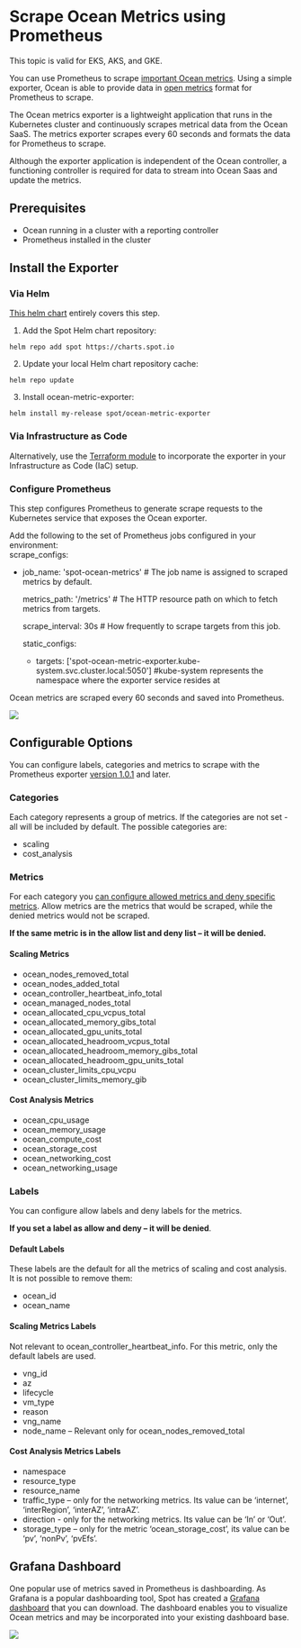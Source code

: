 # Scrape Ocean Metrics using Prometheus

This topic is valid for EKS, AKS, and GKE.

You can use Prometheus to scrape [important Ocean metrics](ocean/tools-and-integrations/prometheus/README). Using a simple exporter, Ocean is able to provide data in [open metrics](https://openmetrics.io/) format for Prometheus to scrape.

The Ocean metrics exporter is a lightweight application that runs in the Kubernetes cluster and continuously scrapes metrical data from the Ocean SaaS. The metrics exporter scrapes every 60 seconds and formats the data for Prometheus to scrape.

Although the exporter application is independent of the Ocean controller, a functioning controller is required for data to stream into Ocean Saas and update the metrics.

## Prerequisites

* Ocean running in a cluster with a reporting controller
* Prometheus installed in the cluster

## Install the Exporter

### Via Helm
[This helm chart](https://github.com/spotinst/charts/tree/main/charts/ocean-metric-exporter) entirely covers this step.
1. Add the Spot Helm chart repository:

`helm repo add spot https://charts.spot.io`

2. Update your local Helm chart repository cache:

`helm repo update`

3. Install ocean-metric-exporter:

`helm install my-release spot/ocean-metric-exporter`

### Via Infrastructure as Code
Alternatively, use the [Terraform module](https://registry.terraform.io/modules/spotinst/ocean-metric-exporter/spotinst/latest) to incorporate the exporter in your Infrastructure as Code (IaC) setup.

### Configure Prometheus  

This step configures Prometheus to generate scrape requests to the Kubernetes service that exposes the Ocean exporter.

Add the following to the set of Prometheus jobs configured in your environment:  
scrape_configs:

  - job_name: 'spot-ocean-metrics' # The job name is assigned to scraped metrics by default.

    metrics_path: '/metrics'  # The HTTP resource path on which to fetch metrics from targets.

    scrape_interval: 30s                   # How frequently to scrape targets from this job.

    static_configs:

    - targets: ['spot-ocean-metric-exporter.kube-system.svc.cluster.local:5050'] #kube-system represents the namespace where the exporter service resides at

Ocean metrics are scraped every 60 seconds and saved into Prometheus.

<img src="/ocean/_media/prometheus-scrape-01.png" />

## Configurable Options

You can configure labels, categories and metrics to scrape with the Prometheus exporter [version 1.0.1](https://artifacthub.io/packages/helm/spot/ocean-metric-exporter) and later.

### Categories  

Each category represents a group of metrics. If the categories are not set - all will be included by default. The possible categories are:  

* scaling  
* cost_analysis  

### Metrics  

For each category you [can configure allowed metrics and deny specific metrics](ocean/tools-and-integrations/prometheus/?id=ocean-metrics). Allow metrics are the metrics that would be scraped, while the denied metrics would not be scraped.   

**If the same metric is in the allow list and deny list – it will be denied.**

#### Scaling Metrics  

* ocean_nodes_removed_total  
* ocean_nodes_added_total  
* ocean_controller_heartbeat_info_total  
* ocean_managed_nodes_total  
* ocean_allocated_cpu_vcpus_total  
* ocean_allocated_memory_gibs_total  
* ocean_allocated_gpu_units_total  
* ocean_allocated_headroom_vcpus_total  
* ocean_allocated_headroom_memory_gibs_total  
* ocean_allocated_headroom_gpu_units_total
* ocean_cluster_limits_cpu_vcpu  
* ocean_cluster_limits_memory_gib  

#### Cost Analysis Metrics  

* ocean_cpu_usage  
* ocean_memory_usage  
* ocean_compute_cost  
* ocean_storage_cost  
* ocean_networking_cost  
* ocean_networking_usage   

### Labels  

You can configure allow labels and deny labels for the metrics.  

**If you set a label as allow and deny – it will be denied**.  

#### Default Labels  
These labels are the default for all the metrics of scaling and cost analysis. It is not possible to remove them:

* ocean_id  
* ocean_name  

#### Scaling Metrics Labels  

Not relevant to ocean_controller_heartbeat_info. For this metric, only the default labels are used.

* vng_id  
* az  
* lifecycle  
* vm_type  
* reason  
* vng_name  
* node_name – Relevant only for ocean_nodes_removed_total

#### Cost Analysis Metrics Labels  

* namespace  
* resource_type  
* resource_name  
* traffic_type – only for the networking metrics. Its value can be ‘internet’, ‘interRegion’, ‘interAZ’, ‘intraAZ’.  
* direction - only for the networking metrics. Its value can be ‘In’ or ‘Out’.  
* storage_type – only for the metric ‘ocean_storage_cost’, its value can be ‘pv’, ‘nonPv’, ‘pvEfs’.

## Grafana Dashboard
One popular use of metrics saved in Prometheus is dashboarding. As Grafana is a popular dashboarding tool, Spot has created a [Grafana dashboard](https://grafana.com/grafana/dashboards/16475) that you can download. The dashboard enables you to visualize Ocean metrics and may be incorporated into your existing dashboard base.

<img src="/ocean/_media/prometheus-scrape-02.png" />


